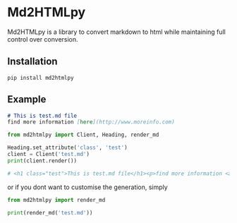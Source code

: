 # Md2HTMLpy

Md2HTMLpy is a library to convert markdown to html while maintaining full control over conversion.

## Installation
```
pip install md2htmlpy
```

## Example
```md
# This is test.md file
find more information [here](http://www.moreinfo.com)
```
```py
from md2htmlpy import Client, Heading, render_md

Heading.set_attribute('class', 'test')
client = Client('test.md') 
print(client.render())

# <h1 class="test">This is test.md file</h1><p>find more information <a href="http://www.moreinfo.com">here</a></p>
```
or if you dont want to customise the generation, simply
```py
from md2htmlpy import render_md

print(render_md('test.md'))
```
